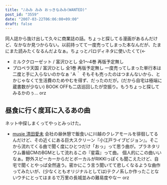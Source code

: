 ```yaml
---
title: "♪みみ みみ おっきなみみ(WANTED)"
post_id: "3559"
date: "2007-03-22T06:06:00+09:00"
draft: false
---
```



同人誌から抜け出して久々に商業誌の話。ちょっと探してる漫画があるんだけど、なかなか見つからない。以前持ってて一度売ってしまった本なんだが、たまにまた読みたくなるんだよなぁ。ちょっとパロディネタに使いたくて(←



  * ミルククローゼット / 富沢ひとし 全1～4巻 再版予定無し
  * プロペラ天国 / 富沢ひとし 全1巻 再版予定無し
一度売ってしまった単行本は二度と手に入らないのかなぁ 'Ａ｀ そもそも売ったのはつまんないから、とかじゃなくて生活費のためやむを得ず、だったのだが。(だから自宅は極端に蔵書数が少ない)
BOOK OFFも二店巡回したが空振り。もうちょっと探してみるかのぅ… orz

## 昼食に行く度耳に入るあの曲

ネット中探しまくってやっとみっけた。



  * [musie 清田愛未](http://www.muzie.co.jp/artist/a048912/)
会社の昼休憩で飯食いに川越のクレアモールを徘徊してるんだけど、その近くにある巨大スクリーン『小江戸ライブビジョン』。そこから流れてくる曲で聞く度にひとつだけ「おっ」って思う曲が。プラネタリウム番組CMのBGMとして流れるこの『星霜』って曲。
個人的にこの曲いいなぁ。野外スピーカーからだとボーカルがRIKKIっぽくも聞こえたけど、自宅で聞くとやっぱ全然違う。密かにこう言う聞いてて悲しくなるような曲作ってみたいが、(少なくともオリジナルとしては)テクノ系しか作ったことないウチにとってはまるで万里の長城並みの難易度やなー orz
